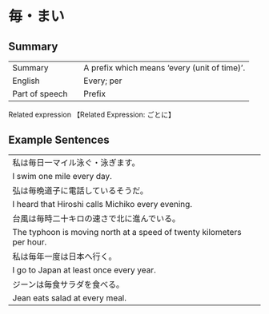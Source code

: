 # 毎・まい

## Summary

<table><tr>   <td>Summary<td>   <td>A prefix which means ‘every (unit of time)’.</td><tr><tr>   <td>English<td>   <td>Every; per</td><tr><tr>   <td>Part of speech<td>   <td>Prefix</td><tr></table><tr>   <td>Related expression<td>   <td>【Related Expression: ごとに】</td><tr></table></table>

## Example Sentences

<table><tr><td>私は毎日一マイル泳ぐ・泳ぎます。<td><tr><tr><td>I swim one mile every day.<td><tr><tr><td>弘は毎晩道子に電話しているそうだ。<td><tr><tr><td>I heard that Hiroshi calls Michiko every evening.<td><tr><tr><td>台風は毎時二十キロの速さで北に進んでいる。<td><tr><tr><td>The typhoon is moving north at a speed of twenty kilometers per hour.<td><tr><tr><td>私は毎年一度は日本へ行く。<td><tr><tr><td>I go to Japan at least once every year.<td><tr><tr><td>ジーンは毎食サラダを食べる。<td><tr><tr><td>Jean eats salad at every meal.<td><tr></table>

